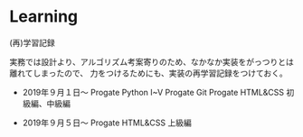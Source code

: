 # Learning
(再)学習記録

実務では設計より、アルゴリズム考案寄りのため、なかなか実装をがっつりとは離れてしまったので、
力をつけるためにも、実装の再学習記録をつけておく。



- 2019年９月１日～
Progate Python I~V
Progate Git
Progate HTML&CSS 初級編、中級編

- 2019年９月５日～
Progate HTML&CSS 上級編
